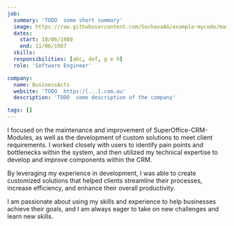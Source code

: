 ```yaml
---
job:
  summary: 'TODO  some short summary'
  image: https://raw.githubusercontent.com/SochavaAG/example-mycode/master/pens/timeline/images/img-13.png
  dates:
    start: 10/06/1980
    end: 11/06/1987
  skills:
  responsibilities: [abc, def, g e h]
  role: 'Software Engineer'

company:
  name: BusinessActs
  website: 'TODO  https:/[...].com.au'
  description: 'TODO  some description of the company'

tags: []
---
```


I focused on the maintenance and improvement of SuperOffice-CRM-Modules, as well as the development of custom solutions to meet client requirements. I worked closely with users to identify pain points and bottlenecks within the system, and then utilized my technical expertise to develop and improve components within the CRM.

By leveraging my experience in development, I was able to create customized solutions that helped clients streamline their processes, increase efficiency, and enhance their overall productivity.

I am passionate about using my skills and experience to help businesses achieve their goals, and I am always eager to take on new challenges and learn new skills.
